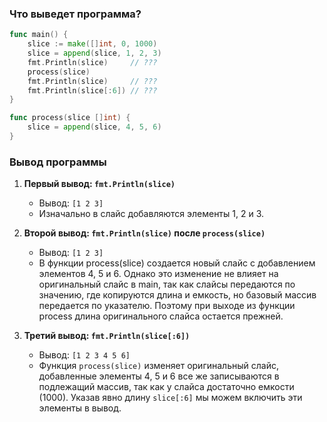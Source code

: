 ### Что выведет программа?

```go
func main() {
	slice := make([]int, 0, 1000)
	slice = append(slice, 1, 2, 3)
	fmt.Println(slice)     // ???
	process(slice)
	fmt.Println(slice)     // ???
	fmt.Println(slice[:6]) // ???
}

func process(slice []int) {
	slice = append(slice, 4, 5, 6)
}
```

### Вывод программы

1. **Первый вывод: `fmt.Println(slice)`**  
   - Вывод: `[1 2 3]`
   - Изначально в слайс добавляются элементы 1, 2 и 3.

2. **Второй вывод: `fmt.Println(slice)` после `process(slice)`**  
   - Вывод: `[1 2 3]`
   - В функции process(slice) создается новый слайс с добавлением элементов 4, 5 и 6. Однако это изменение не влияет на оригинальный слайс в main, так как слайсы передаются по значению, где копируются длина и емкость, но базовый массив передается по указателю. Поэтому при выходе из функции process длина оригинального слайса остается прежней.

3. **Третий вывод: `fmt.Println(slice[:6])`**  
   - Вывод: `[1 2 3 4 5 6]`
   - Функция `process(slice)` изменяет оригинальный слайс, добавленные элементы 4, 5 и 6 все же записываются в подлежащий массив, так как у слайса достаточно емкости (1000). Указав явно длину `slice[:6]` мы можем включить эти элементы в вывод.
